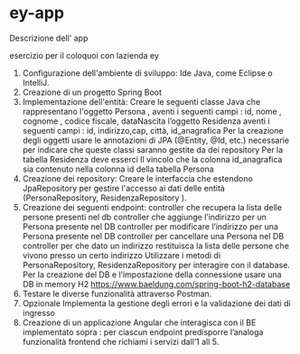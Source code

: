 # ey-app 

Descrizione dell' app 

esercizio per il coloquoi con lazienda ey 
1. Configurazione dell'ambiente di sviluppo: Ide Java, come Eclipse o IntelliJ. 
2. Creazione di un progetto Spring Boot
3. Implementazione dell'entità:
Creare le seguenti classe Java che rappresentano 
l'oggetto Persona , aventi i seguenti campi : id, nome , cognome , codice fiscale, dataNascita 
l’oggetto Residenza aventi i seguenti campi : id, indirizzo,cap, città, id_anagrafica 
Per la creazione degli oggetti usare le annotazioni di JPA (@Entity, @Id, etc.) necessarie per indicare che queste classi saranno gestite da dei repository 
Per la tabella Residenza deve esserci Il vincolo che la colonna id_anagrafica sia contenuto nella colonna id della tabella Persona 
4. Creazione dei repository:
Creare le interfaccia che estendono JpaRepository per gestire l'accesso ai dati delle entità (PersonaRepository, ResidenzaRepository ). 
5. Creazione dei seguenti endpoint: 
controller che recupera la lista delle persone presenti nel db 
controller che aggiunge l’indirizzo per un Persona presente nel DB 
controller per modificare l’indirizzo per una Persona presente nel 
DB 
controller per cancellare una Persona nel DB 
controller per che dato un indirizzo restituisca la lista delle 
persone che vivono presso un certo indirizzo 
Utilizzare i metodi di PersonaRepository, ResidenzaRepository per interagire con il database. 
Per la creazione del DB e l’impostazione della connessione usare una DB in memory H2 https://www.baeldung.com/spring-boot-h2-database 
6. Testare le diverse funzionalità attraverso Postman.
7. Opzionale Implementa la gestione degli errori e la validazione dei dati 
di ingresso
8. Creazione di un applicazione Angular che interagisca con il BE implementato 
sopra :
per ciascun endpoint predisporre l’analoga funzionalità frontend che 
richiami i servizi dall’1 all 5. 

